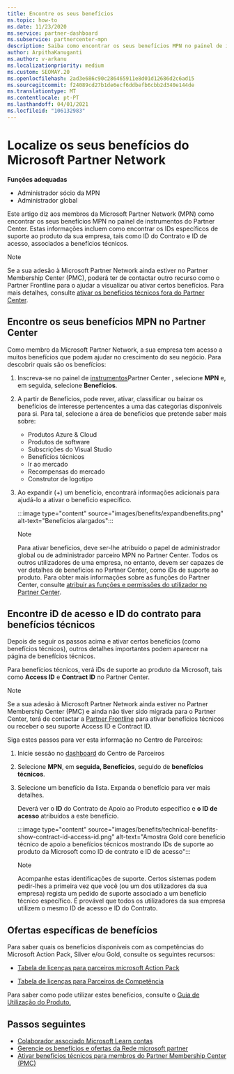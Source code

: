 ```yaml
---
title: Encontre os seus benefícios
ms.topic: how-to
ms.date: 11/23/2020
ms.service: partner-dashboard
ms.subservice: partnercenter-mpn
description: Saiba como encontrar os seus benefícios MPN no painel de instrumentos partner Center. Inclui informações sobre como encontrar o seu ID de acesso e ID do contrato para benefícios técnicos.
author: ArpithaKanuganti
ms.author: v-arkanu
ms.localizationpriority: medium
ms.custom: SEOMAY.20
ms.openlocfilehash: 2ad3e686c90c286465911e8d01d12686d2c6ad15
ms.sourcegitcommit: f24089cd27b1de6ecf6ddbefb6cbb2d340e144de
ms.translationtype: MT
ms.contentlocale: pt-PT
ms.lasthandoff: 04/01/2021
ms.locfileid: "106132983"
---
```

# <a name="locate-your-microsoft-partner-network-benefits"></a>Localize os seus benefícios do Microsoft Partner Network 

**Funções adequadas**

- Administrador sócio da MPN
- Administrador global

Este artigo diz aos membros da Microsoft Partner Network (MPN) como encontrar os seus benefícios MPN no painel de instrumentos do Partner Center. Estas informações incluem como encontrar os IDs específicos de suporte ao produto da sua empresa, tais como ID do Contrato e ID de acesso, associados a benefícios técnicos.

>[!NOTE]
> Se a sua adesão à Microsoft Partner Network ainda estiver no Partner Membership Center (PMC), poderá ter de contactar outro recurso como o Partner Frontline para o ajudar a visualizar ou ativar certos benefícios. Para mais detalhes, consulte [ativar os benefícios técnicos fora do Partner Center](partner-membership-center-tech-benefits-activate.md).

## <a name="find-your-mpn-benefits-in-partner-center"></a>Encontre os seus benefícios MPN no Partner Center

Como membro da Microsoft Partner Network, a sua empresa tem acesso a muitos benefícios que podem ajudar no crescimento do seu negócio. Para descobrir quais são os benefícios:

1. Inscreva-se no painel de [instrumentos](https://partner.microsoft.com/dashboard/home)Partner Center , selecione **MPN** e, em seguida, selecione **Benefícios**.

2. A partir de Benefícios, pode rever, ativar, classificar ou baixar os benefícios de interesse pertencentes a uma das categorias disponíveis para si. Para tal, selecione a área de benefícios que pretende saber mais sobre:

   - Produtos Azure & Cloud
   - Produtos de software
   - Subscrições do Visual Studio
   - Benefícios técnicos
   - Ir ao mercado
   - Recompensas do mercado
   - Construtor de logotipo

3. Ao expandir (+) um benefício, encontrará informações adicionais para ajudá-lo a ativar o benefício específico.

   :::image type="content" source="images/benefits/expandbenefits.png" alt-text="Benefícios alargados":::

   > [!NOTE]
   > Para ativar benefícios, deve ser-lhe atribuído o papel de administrador global ou de administrador parceiro MPN no Partner Center. Todos os outros utilizadores de uma empresa, no entanto, devem ser capazes de ver detalhes de benefícios no Partner Center, como iDs de suporte ao produto. Para obter mais informações sobre as funções do Partner Center, consulte [atribuir as funções e permissões do utilizador no Partner Center](permissions-overview.md).

## <a name="find-access-id-and-contract-id-for-technical-benefits"></a>Encontre iD de acesso e ID do contrato para benefícios técnicos

Depois de seguir os passos acima e ativar certos benefícios (como benefícios técnicos), outros detalhes importantes podem aparecer na página de benefícios técnicos.

Para benefícios técnicos, verá iDs de suporte ao produto da Microsoft, tais como **Access ID** e **Contract ID** no Partner Center.

>[!NOTE]
> Se a sua adesão à Microsoft Partner Network ainda estiver no Partner Membership Center (PMC) e ainda não tiver sido migrada para o Partner Center, terá de contactar a [Partner Frontline](partner-membership-center-tech-benefits-activate.md) para ativar benefícios técnicos ou receber o seu suporte Access ID e Contract ID.

 Siga estes passos para ver esta informação no Centro de Parceiros:

1. Inicie sessão no [dashboard](https://partner.microsoft.com/dashboard/home) do Centro de Parceiros

2. Selecione **MPN**, em **seguida, Benefícios**, seguido de **benefícios técnicos**.

3. Selecione um benefício da lista. Expanda o benefício para ver mais detalhes. 

   Deverá ver o **ID** do Contrato de Apoio ao Produto específico e **o ID de acesso** atribuídos a este benefício.  

   :::image type="content" source="images/benefits/technical-benefits-show-contract-id-access-id.png" alt-text="Amostra Gold core benefício técnico de apoio a benefícios técnicos mostrando IDs de suporte ao produto da Microsoft como ID de contrato e ID de acesso":::

   > [!NOTE]
   > Acompanhe estas identificações de suporte. Certos sistemas podem pedir-lhes a primeira vez que você (ou um dos utilizadores da sua empresa) regista um pedido de suporte associado a um benefício técnico específico. É provável que todos os utilizadores da sua empresa utilizem o mesmo ID de acesso e ID do Contrato.

## <a name="specific-benefit-offers"></a>Ofertas específicas de benefícios

Para saber quais os benefícios disponíveis com as competências do Microsoft Action Pack, Silver e/ou Gold, consulte os seguintes recursos:

- [Tabela de licenças para parceiros microsoft Action Pack](https://assetsprod.microsoft.com/en-us/microsoft-action-pack-license-table.pdf)

- [Tabela de licenças para Parceiros de Competência](https://assetsprod.microsoft.com/mpn-maps-software-iur-competency-license-table.docx)

Para saber como pode utilizar estes benefícios, consulte o [Guia de Utilização do Produto.](https://assets.microsoft.com/MPN-MAPS-Product-Usage-Guide.pdf)

## <a name="next-steps"></a>Passos seguintes

- [Colaborador associado Microsoft Learn contas](ms-learn-associate.md)
- [Gerencie os benefícios e ofertas da Rede microsoft partner](manage-your-partner-network-benefits.md)
- [Ativar benefícios técnicos para membros do Partner Membership Center (PMC)](partner-membership-center-tech-benefits-activate.md)